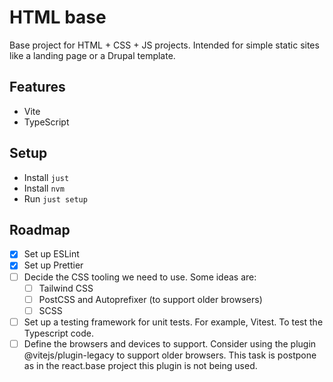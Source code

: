 # HTML base

Base project for HTML + CSS + JS projects. Intended for simple static sites like a landing page or a Drupal template.

## Features

- Vite
- TypeScript

## Setup

- Install `just`
- Install `nvm`
- Run `just setup`

## Roadmap

- [x] Set up ESLint
- [x] Set up Prettier
- [ ] Decide the CSS tooling we need to use. Some ideas are:
  - [ ] Tailwind CSS
  - [ ] PostCSS and Autoprefixer (to support older browsers)
  - [ ] SCSS
- [ ] Set up a testing framework for unit tests. For example, Vitest. To test the Typescript code.
- [ ] Define the browsers and devices to support. Consider using the plugin @vitejs/plugin-legacy to support older browsers. This task is postpone as in the react.base project this plugin is not being used.
